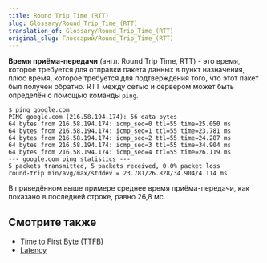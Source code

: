 ```yaml
---
title: Round Trip Time (RTT)
slug: Glossary/Round_Trip_Time_(RTT)
translation_of: Glossary/Round_Trip_Time_(RTT)
original_slug: Глоссарий/Round_Trip_Time_(RTT)
---
```


**Время приёма-передачи** (англ. Round Trip Time, RTT) - это время, которое требуется для отправки пакета данных в пункт назначения, плюс время, которое требуется для подтверждения того, что этот пакет был получен обратно. RTT между сетью и сервером может быть определён с помощью команды `ping`.

```shell
$ ping google.com
PING google.com (216.58.194.174): 56 data bytes
64 bytes from 216.58.194.174: icmp_seq=0 ttl=55 time=25.050 ms
64 bytes from 216.58.194.174: icmp_seq=1 ttl=55 time=23.781 ms
64 bytes from 216.58.194.174: icmp_seq=2 ttl=55 time=24.287 ms
64 bytes from 216.58.194.174: icmp_seq=3 ttl=55 time=34.904 ms
64 bytes from 216.58.194.174: icmp_seq=4 ttl=55 time=26.119 ms
--- google.com ping statistics ---
5 packets transmitted, 5 packets received, 0.0% packet loss
round-trip min/avg/max/stddev = 23.781/26.828/34.904/4.114 ms
```

В приведённом выше примере среднее время приёма-передачи, как показано в последней строке, равно 26,8 мс.

## Смотрите также

- [Time to First Byte (TTFB)](/ru/docs/Glossary/time_to_first_byte)
- [Latency](/ru/docs/Glossary/Latency)

